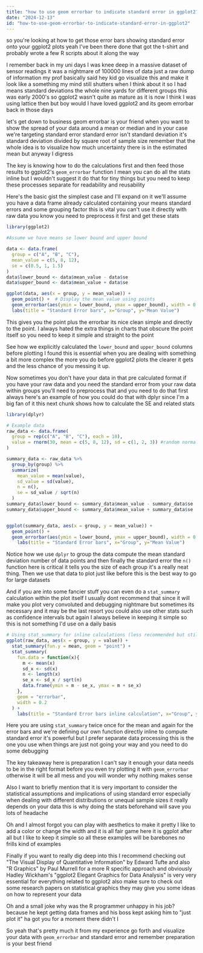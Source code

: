 ```yaml
---
title: "how to use geom errorbar to indicate standard error in ggplot2?"
date: "2024-12-13"
id: "how-to-use-geom-errorbar-to-indicate-standard-error-in-ggplot2"
---
```


 so you're looking at how to get those error bars showing standard error onto your ggplot2 plots yeah I've been there done that got the t-shirt and probably wrote a few R scripts about it along the way

I remember back in my uni days I was knee deep in a massive dataset of sensor readings it was a nightmare of 100000 lines of data just a raw dump of information my prof basically said hey kid go visualize this and make it look like a something my mind still shutters when I think about it so I had means standard deviations the whole nine yards for different groups this was early 2000's so ggplot2 wasn't quite as mature as it is now I think I was using lattice then but boy would I have loved ggplot2 and its geom errorbar back in those days

let's get down to business geom errorbar is your friend when you want to show the spread of your data around a mean or median and in your case we're targeting standard error standard error isn't standard deviation it's standard deviation divided by square root of sample size remember that the whole idea is to visualize how much uncertainty there is in the estimated mean but anyway I digress

The key is knowing how to do the calculations first and then feed those results to ggplot2's `geom_errorbar` function I mean you can do all the stats inline but I wouldn't suggest it do that for tiny things but you need to keep these processes separate for readability and reusability

Here's the basic gist the simplest case and I'll expand on it we'll assume you have a data frame already calculated containing your means standard errors and some grouping factor this is vital you can't use it directly with raw data you know you need to preprocess it first and get these stats

```r
library(ggplot2)

#Assume we have means se lower bound and upper bound

data <- data.frame(
  group = c("A", "B", "C"),
  mean_value = c(5, 8, 12),
  se = c(0.5, 1, 1.5)
)
data$lower_bound <- data$mean_value - data$se
data$upper_bound <- data$mean_value + data$se

ggplot(data, aes(x = group, y = mean_value)) +
  geom_point() +  # Display the mean value using points
  geom_errorbar(aes(ymin = lower_bound, ymax = upper_bound), width = 0.2) +
  labs(title = "Standard Error bars", x="Group", y="Mean Value")
```

This gives you the point plus the errorbar its nice clean simple and directly to the point. I always hated the extra things in charts that obscure the point itself so you need to keep it simple and straight to the point

See how we explicitly calculated the `lower_bound` and `upper_bound` columns before plotting I found this is essential when you are dealing with something a bit more complex the more you do before ggplot2 plots the clearer it gets and the less chance of you messing it up.

Now sometimes you don't have your data in that pre calculated format if you have your raw data and you need the standard error from your raw data within groups you'll need to preprocess that and you need to do that first always here's an example of how you could do that with dplyr since I'm a big fan of it this next chunk shows how to calculate the SE and related stats

```r
library(dplyr)

# Example data
raw_data <- data.frame(
  group = rep(c("A", "B", "C"), each = 10),
  value = rnorm(30, mean = c(5, 8, 12), sd = c(1, 2, 3)) #random normal data
)

summary_data <- raw_data %>%
  group_by(group) %>%
  summarize(
    mean_value = mean(value),
    sd_value = sd(value),
    n = n(),
    se = sd_value / sqrt(n)
  )
summary_data$lower_bound <- summary_data$mean_value - summary_data$se
summary_data$upper_bound <- summary_data$mean_value + summary_data$se


ggplot(summary_data, aes(x = group, y = mean_value)) +
  geom_point() +
  geom_errorbar(aes(ymin = lower_bound, ymax = upper_bound), width = 0.2) +
    labs(title = "Standard Error bars", x="Group", y="Mean Value")
```

Notice how we use `dplyr` to group the data compute the mean standard deviation number of data points and then finally the standard error the `n()` function here is critical it tells you the size of each group it's a really neat thing. Then we use that data to plot just like before this is the best way to go for large datasets

And if you are into some fancier stuff you can even do a `stat_summary` calculation within the plot itself I usually dont recommend that since it will make you plot very convoluted and debugging nightmare but sometimes its necessary and it may be the last resort you could also use other stats such as confidence intervals but again I always believe in keeping it simple so this is not something I'd use on a daily basis

```r
# Using stat_summary for inline calculations (less recommended but still viable)
ggplot(raw_data, aes(x = group, y = value)) +
  stat_summary(fun.y = mean, geom = "point") +
  stat_summary(
    fun.data = function(x){
      m <- mean(x)
      sd_x <- sd(x)
      n <- length(x)
      se_x <- sd_x / sqrt(n)
      data.frame(ymin = m - se_x, ymax = m + se_x)
    },
    geom = "errorbar",
    width = 0.2
  ) +
    labs(title = "Standard Error bars inline calculation", x="Group", y="Value")

```

Here you are using `stat_summary` twice once for the mean and again for the error bars and we're defining our own function directly inline to compute standard error it's powerful but I prefer separate data processing this is the one you use when things are just not going your way and you need to do some debugging

The key takeaway here is preparation I can't say it enough your data needs to be in the right format before you even try plotting it with `geom_errorbar` otherwise it will be all mess and you will wonder why nothing makes sense

Also I want to briefly mention that it is very important to consider the statistical assumptions and implications of using standard error especially when dealing with different distributions or unequal sample sizes it really depends on your data this is why doing the stats beforehand will save you lots of headache

Oh and I almost forgot you can play with aesthetics to make it pretty I like to add a color or change the width and it is all fair game here it is ggplot after all but I like to keep it simple so all these examples will be barebones no frills kind of examples

Finally if you want to really dig deep into this I recommend checking out "The Visual Display of Quantitative Information" by Edward Tufte and also "R Graphics" by Paul Murrell for a more R specific approach and obviously Hadley Wickham's "ggplot2 Elegant Graphics for Data Analysis" is very very essential for everything related to ggplot2 also make sure to check out some research papers on statistical graphics they may give you some ideas on how to represent your data

Oh and a small joke why was the R programmer unhappy in his job? because he kept getting data frames and his boss kept asking him to "just plot it" ha got you for a moment there didn't I

So yeah that's pretty much it from my experience go forth and visualize your data with `geom_errorbar` and standard error and remember preparation is your best friend
